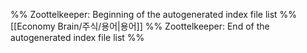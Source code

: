 %% Zoottelkeeper: Beginning of the autogenerated index file list  %%
 [[Economy Brain/주식/용어|용어]]
%% Zoottelkeeper: End of the autogenerated index file list  %%
